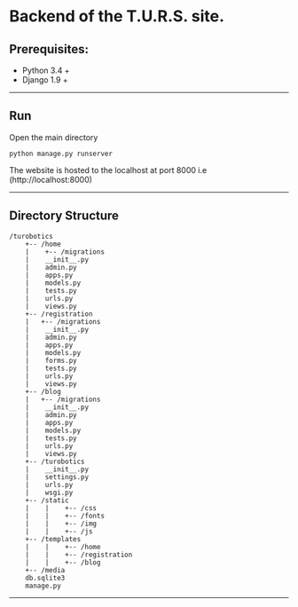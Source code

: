 # Backend of the T.U.R.S. site.


## Prerequisites:

* Python 3.4 +
* Django 1.9 +

---


## Run

Open the main directory
```
python manage.py runserver
```
The website is hosted to the localhost at port 8000 i.e (http://localhost:8000)

---


## Directory Structure

```
/turobotics
    +-- /home
    |    +-- /migrations
    |    __init__.py
    |    admin.py
    |    apps.py
    |    models.py
    |    tests.py
    |    urls.py
    |    views.py
    +-- /registration
    |   +-- /migrations
    |    __init__.py
    |    admin.py
    |    apps.py
    |    models.py
    |    forms.py
    |    tests.py
    |    urls.py
    |    views.py 
    +-- /blog
    |   +-- /migrations
    |    __init__.py
    |    admin.py
    |    apps.py
    |    models.py
    |    tests.py
    |    urls.py
    |    views.py       
    +-- /turobotics
    |    __init__.py
    |    settings.py
    |    urls.py
    |    wsgi.py
    +-- /static
    |    |    +-- /css
    |    |    +-- /fonts
    |    |    +-- /img
    |    |    +-- /js
    +-- /templates
    |    |    +-- /home
    |    |    +-- /registration
    |    |    +-- /blog
    +-- /media
    db.sqlite3
    manage.py
```
---